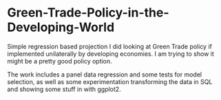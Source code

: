 # Green-Trade-Policy-in-the-Developing-World
Simple regression based projection I did looking at Green Trade policy if implemented unilaterally by developing economies.
I am trying to show it might be a pretty good policy option.

The work includes a panel data regression and some tests for model selection, 
as well as some experimentation transforming the data in SQL and showing some stuff in with ggplot2.
